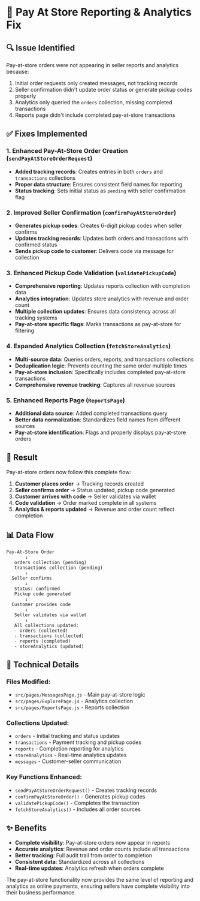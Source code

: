 # 🛒 Pay At Store Reporting & Analytics Fix

## 🔍 **Issue Identified**
Pay-at-store orders were not appearing in seller reports and analytics because:
1. Initial order requests only created messages, not tracking records
2. Seller confirmation didn't update order status or generate pickup codes properly
3. Analytics only queried the `orders` collection, missing completed transactions
4. Reports page didn't include completed pay-at-store transactions

## ✅ **Fixes Implemented**

### 1. **Enhanced Pay-At-Store Order Creation** (`sendPayAtStoreOrderRequest`)
- **Added tracking records**: Creates entries in both `orders` and `transactions` collections
- **Proper data structure**: Ensures consistent field names for reporting
- **Status tracking**: Sets initial status as `pending` with seller confirmation flag

### 2. **Improved Seller Confirmation** (`confirmPayAtStoreOrder`)
- **Generates pickup codes**: Creates 6-digit pickup codes when seller confirms
- **Updates tracking records**: Updates both orders and transactions with confirmed status
- **Sends pickup code to customer**: Delivers code via message for collection

### 3. **Enhanced Pickup Code Validation** (`validatePickupCode`)
- **Comprehensive reporting**: Updates reports collection with completion data
- **Analytics integration**: Updates store analytics with revenue and order count
- **Multiple collection updates**: Ensures data consistency across all tracking systems
- **Pay-at-store specific flags**: Marks transactions as pay-at-store for filtering

### 4. **Expanded Analytics Collection** (`fetchStoreAnalytics`)
- **Multi-source data**: Queries orders, reports, and transactions collections
- **Deduplication logic**: Prevents counting the same order multiple times
- **Pay-at-store inclusion**: Specifically includes completed pay-at-store transactions
- **Comprehensive revenue tracking**: Captures all revenue sources

### 5. **Enhanced Reports Page** (`ReportsPage`)
- **Additional data source**: Added completed transactions query
- **Better data normalization**: Standardizes field names from different sources
- **Pay-at-store identification**: Flags and properly displays pay-at-store orders

## 🎯 **Result**
Pay-at-store orders now follow this complete flow:

1. **Customer places order** → Tracking records created
2. **Seller confirms order** → Status updated, pickup code generated
3. **Customer arrives with code** → Seller validates via wallet
4. **Code validation** → Order marked complete in all systems
5. **Analytics & reports updated** → Revenue and order count reflect completion

## 📊 **Data Flow**
```
Pay-At-Store Order
       ↓
   orders collection (pending)
   transactions collection (pending)
       ↓
  Seller confirms
       ↓
   Status: confirmed
   Pickup code generated
       ↓
  Customer provides code
       ↓
   Seller validates via wallet
       ↓
   All collections updated:
   - orders (collected)
   - transactions (collected)  
   - reports (completed)
   - storeAnalytics (updated)
```

## 🔧 **Technical Details**

### Files Modified:
- `src/pages/MessagesPage.js` - Main pay-at-store logic
- `src/pages/ExplorePage.js` - Analytics collection
- `src/pages/ReportsPage.js` - Reports collection

### Collections Updated:
- `orders` - Initial tracking and status updates
- `transactions` - Payment tracking and pickup codes
- `reports` - Completion reporting for analytics
- `storeAnalytics` - Real-time analytics updates
- `messages` - Customer-seller communication

### Key Functions Enhanced:
- `sendPayAtStoreOrderRequest()` - Creates tracking records
- `confirmPayAtStoreOrder()` - Generates pickup codes
- `validatePickupCode()` - Completes the transaction
- `fetchStoreAnalytics()` - Includes all order sources

## ✨ **Benefits**
- **Complete visibility**: Pay-at-store orders now appear in reports
- **Accurate analytics**: Revenue and order counts include all transactions
- **Better tracking**: Full audit trail from order to completion
- **Consistent data**: Standardized across all collections
- **Real-time updates**: Analytics refresh when orders complete

The pay-at-store functionality now provides the same level of reporting and analytics as online payments, ensuring sellers have complete visibility into their business performance.